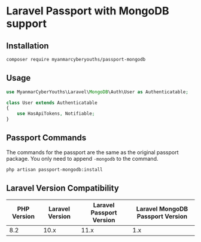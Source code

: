 # Laravel Passport with MongoDB support

## Installation

```bash
composer require myanmarcyberyouths/passport-mongodb
```

## Usage

```php
use MyanmarCyberYouths\Laravel\MongoDB\Auth\User as Authenticatable;

class User extends Authenticatable
{
    use HasApiTokens, Notifiable;
}
```

## Passport Commands

The commands for the passport are the same as the original passport package. You only need to append `-mongodb` to the
command.

```bash
php artisan passport-mongodb:install
```

## Laravel Version Compatibility

 PHP Version | Laravel Version | Laravel Passport Version | Laravel MongoDB Passport Version 
-------------|-----------------|--------------------------|----------------------------------
 8.2         | 10.x            | 11.x                     | 1.x                              

